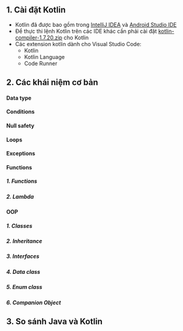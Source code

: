 ## 1. Cài đặt Kotlin
- Kotlin đã được bao gồm trong [IntelliJ IDEA](https://www.jetbrains.com/idea/download/#section=windows) và [Android Studio IDE](https://developer.android.com/studio)
- Để thực thi lệnh Kotlin trên các IDE khác cần phải cài đặt [kotlin-compiler-1.7.20.zip](https://github.com/JetBrains/kotlin/releases/tag/v1.7.20) cho Kotlin 
- Các extension kotlin dành cho Visual Studio Code:
  - Kotlin
  - Kotlin Language
  - Code Runner

## 2. Các khái niệm cơ bản
#### Data type
#### Conditions
#### Null safety
#### Loops
#### Exceptions
#### Functions
##### 1. Functions
##### 2. Lambda
#### OOP
##### 1. Classes
##### 2. Inheritance
##### 3. Interfaces
##### 4. Data class
##### 5. Enum class
##### 6. Companion Object

## 3. So sánh Java và Kotlin



